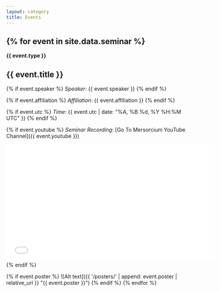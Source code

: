 ```yaml
---
layout: category
title: Events
---
```


{% for event in site.data.seminar %}
---
**{{ event.type }}**

## {{ event.title }}

{% if event.speaker %}
*Speaker*: {{ event.speaker }}
{% endif %}

{% if event.affiliation %}
*Affiliation*: {{ event.affiliation }}
{% endif %}

{% if event.utc %}
*Time*: {{ event.utc | date: "%A, %B %d, %Y %H:%M UTC" }}
{% endif %}

{% if event.youtube %}
*Seminar Recording*: [Go To Mersorcium YouTube Channel]({{ event.youtube }})
<iframe width="560" height="315" src="{{ event.youtube | replace: 'watch?v=', 'embed/' }}" title="YouTube video player" frameborder="0" allow="accelerometer; autoplay; clipboard-write; encrypted-media; gyroscope; picture-in-picture; web-share" referrerpolicy="strict-origin-when-cross-origin" allowfullscreen></iframe>
{% endif %}

{% if event.poster %}
![Alt text]({{ '/posters/' | append: event.poster | relative_url }} "{{ event.poster }}")
{% endif %}
{% endfor %}
